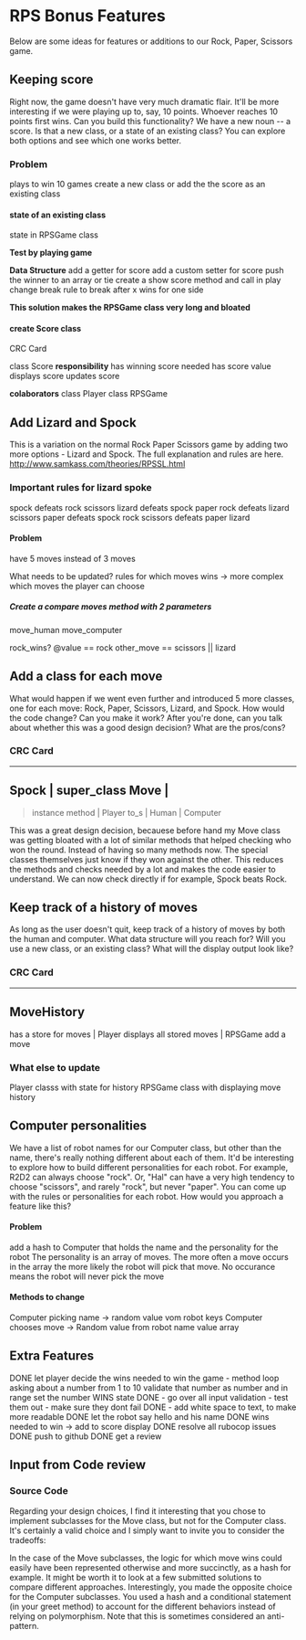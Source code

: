 # RPS Bonus Features
Below are some ideas for features or additions to our Rock, Paper, Scissors game.

## Keeping score

Right now, the game doesn't have very much dramatic flair. It'll be more interesting if we were playing up to, say, 10 points. Whoever reaches 10 points first wins. Can you build this functionality? We have a new noun -- a score. Is that a new class, or a state of an existing class? You can explore both options and see which one works better.

### Problem
plays to win 10 games
create a new class or add the the score as an existing class

#### state of an existing class
state in RPSGame class

__Test by playing game__

__Data Structure__
add a getter for score
add a custom setter for score
  push the winner to an array or tie
create a show score method and call in play
change break rule to break after x wins for  one side

__This solution makes the RPSGame class very long and bloated__

#### create Score class
CRC Card

class Score
__responsibility__
has winning score needed
has score value
displays score
updates score

__colaborators__
class Player
class RPSGame

## Add Lizard and Spock

This is a variation on the normal Rock Paper Scissors game by adding two more options - Lizard and Spock. The full explanation and rules are here.
http://www.samkass.com/theories/RPSSL.html

### Important rules for lizard spoke
spock defeats rock scissors
lizard defeats spock paper
rock defeats lizard scissors
paper defeats spock rock
scissors defeats paper lizard

#### Problem
have 5 moves instead of 3 moves

What needs to be updated?
rules for which moves wins -> more complex
which moves the player can choose

##### Create a compare moves method with 2 parameters
move_human move_computer

rock_wins?
  @value == rock
  other_move == scissors || lizard

## Add a class for each move

What would happen if we went even further and introduced 5 more classes, one for each move: Rock, Paper, Scissors, Lizard, and Spock. How would the code change? Can you make it work? After you're done, can you talk about whether this was a good design decision? What are the pros/cons?

### CRC Card
-----------------------------------------
Spock             |  super_class Move    |
-----------------------------------------
> instance method | Player
to_s              | Human
                  | Computer

This was a great design decision, becauese before hand my Move class was getting
bloated with a lot of similar methods that helped checking who won the round.
Instead of having so many methods now. The special classes themselves just know
if they won against the other. This reduces the methods and checks needed by a
lot and makes the code easier to understand. We can now check directly if  for
example, Spock beats Rock.

## Keep track of a history of moves

As long as the user doesn't quit, keep track of a history of moves by both the human and computer. What data structure will you reach for? Will you use a new class, or an existing class? What will the display output look like?

### CRC Card
-----------------------------------------
MoveHistory
-----------------------------------------
has a store for moves        | Player
displays all stored moves    | RPSGame
add a move


### What else to update
Player classs with state for history
RPSGame class with displaying move history

## Computer personalities

We have a list of robot names for our Computer class, but other than the name, there's really nothing different about each of them. It'd be interesting to explore how to build different personalities for each robot. For example, R2D2 can always choose "rock". Or, "Hal" can have a very high tendency to choose "scissors", and rarely "rock", but never "paper". You can come up with the rules or personalities for each robot. How would you approach a feature like this?

#### Problem
add a hash to Computer that holds the name and the personality for the robot
The personality is an array of moves. The more often a move occurs in the array
the more likely the robot will pick that move. No occurance means the robot will
never pick the move

#### Methods to change
Computer picking name -> random value vom robot keys
Computer chooses move -> Random value from robot name value array

## Extra Features
DONE let player decide the wins needed to win the game
        - method
        loop asking about a number from 1 to 10
        validate that number as number and in range
        set the number WINS state
DONE - go over all input validation
        - test them out 
        - make sure they dont fail
DONE - add white space to text, to make more readable
DONE let the robot say hello and his name
DONE wins needed to win -> add to score display
DONE resolve all rubocop issues
DONE push to github
DONE get a review

## Input from Code review
### Source Code
Regarding your design choices, I find it interesting that you chose to implement subclasses for the Move class, but not for the Computer class. It's certainly a valid choice and I simply want to invite you to consider the tradeoffs:

In the case of the Move subclasses, the logic for which move wins could easily have been represented otherwise and more succinctly, as a hash for example. It might be worth it to look at a few submitted solutions to compare different approaches.
Interestingly, you made the opposite choice for the Computer subclasses. You used a hash and a conditional statement (in your greet method) to account for the different behaviors instead of relying on polymorphism. Note that this is sometimes considered an anti-pattern.
